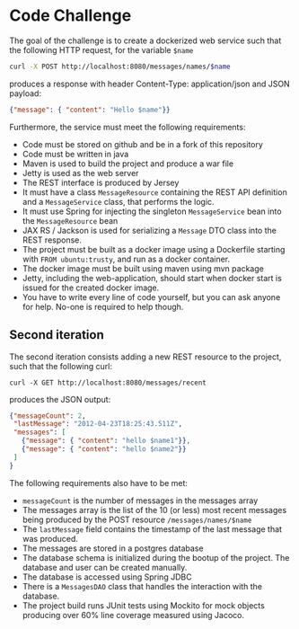 # Code Challenge
The goal of the challenge is to create a dockerized web service such that the following HTTP request, for the variable `$name`
```sh
curl -X POST http://localhost:8080/messages/names/$name
```
produces a response with header Content-Type: application/json and JSON payload:
```json
{"message": { "content": "Hello $name"}}
```
Furthermore, the service must meet the following requirements:
* Code must be stored on github and be in a fork of this repository
* Code must be written in java
* Maven is used to build the project and produce a war file
* Jetty is used as the web server
* The REST interface is produced by Jersey
* It must have a class `MessageResource` containing the REST API definition and a `MessageService` class, that performs the logic.
* It must use Spring for injecting the singleton `MessageService` bean into the `MessageResource` bean
* JAX RS / Jackson is used for serializing a `Message` DTO class into the REST response.
* The project must be built as a docker image using a Dockerfile starting with `FROM ubuntu:trusty`, and run as a docker container.
* The docker image must be built using maven using mvn package
* Jetty, including the web-application, should start when docker start is issued for the created docker image.
* You have to write every line of code yourself, but you can ask anyone for help. No-one is required to help though.

## Second iteration
The second iteration consists adding a new REST resource to the project, such that the following curl:
```
curl -X GET http://localhost:8080/messages/recent
```
produces the JSON output:
```json
{"messageCount": 2,
 "lastMessage": "2012-04-23T18:25:43.511Z",
 "messages": [
   {"message": { "content": "hello $name1"}},
   {"message": { "content": "hello $name2"}}
 ]
}
```
The following requirements also have to be met:
* `messageCount` is the number of messages in the messages array
* The messages array is the list of the 10 (or less) most recent messages being produced by the POST resource `/messages/names/$name`
* The `lastMessage` field contains the timestamp of the last message that was produced.
* The messages are stored in a postgres database
* The database schema is initialized during the bootup of the project. The database and user can be created manually.
* The database is accessed using Spring JDBC
* There is a `MessagesDAO` class that handles the interaction with the database.
* The project build runs JUnit tests using Mockito for mock objects producing over 60% line coverage measured using Jacoco.
